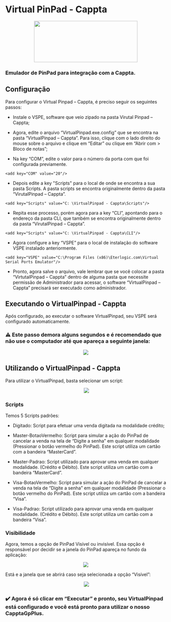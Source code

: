# Virtual PinPad - Cappta

<p align="center">
  <img height="129" width="324" src="https://raw.githubusercontent.com/Cappta/PinPad-Virtual/master/imgs/logo-cappta.png?token=AXf_iyS--vol01oUbFNktm9rcWFdS7m3ks5a9bvQwA%3D%3D">
</p>

### Emulador de PinPad para integração com a Cappta.

## Configuração

Para configurar o Virtual Pinpad – Cappta, é preciso seguir os seguintes passos:

*	Instale o VSPE, software que veio zipado na pasta Virutal Pinpad – Cappta;

* Agora, edite o arquivo “VirtualPinpad.exe.config” que se encontra na pasta “VirtualPinpad – Cappta”. Para isso, clique com o lado direito do mouse sobre o arquivo e clique em “Editar” ou clique em “Abrir com > Bloco de notas”;

* Na key “COM”, edite o valor para o número da porta com que foi configurada previamente.

```
<add key="COM" value="20"/>
```

* Depois edite a key "Scripts" para o local de onde se encontra a sua pasta Scripts. A pasta scripts se encontra originalmente dentro da pasta “VirutalPinpad – Cappta”.

```
<add key="Scripts" value="C: \VirtualPinpad - Cappta\Scripts"/>
```

* Repita esse processo, porém agora para a key “CLI”, apontando para o endereço da pasta CLI, que também se encontra originalmente dentro da pasta “VirutalPinpad – Cappta”.

```
<add key="Scripts" value="C: \VirtualPinpad - Cappta\CLI"/>
```

*	Agora configure a key “VSPE” para o local de instalação do software VSPE instalado anteriormente.

```
<add key="VSPE" value="C:\Program Files (x86)\Eterlogic.com\Virtual Serial Ports Emulator"/>
```

*	Pronto, agora salve o arquivo, vale lembrar que se você colocar a pasta “VirtutalPinpad – Cappta” dentro de alguma pasta que necessite permissão de Administrador para acessar, o software “VirtualPinpad – Cappta” precisará ser executado como administrador.

## Executando o VirtualPinpad - Cappta

Após configurado, ao executar o software VirtualPinpad, seu VSPE será configurado automaticamente.

### :warning: Este passo demora alguns segundos e é recomendado que não use o computador até que apareça a seguinte janela: 

<p align="center">
  <img src="https://github.com/Cappta/PinPad-Virtual/blob/master/imgs/virtualpinpad.jpg?raw=true">
</p>

## Utilizando o VirtualPinpad - Cappta

Para utilizar o VirtualPinpad, basta selecionar um script: 

<p align="center">
  <img src="https://github.com/Cappta/PinPad-Virtual/blob/master/imgs/select-script.jpg?raw=true">
</p>

### Scripts
Temos 5 Scripts padrões:

* Digitado: Script para efetuar uma venda digitada na modalidade crédito;

* Master-BotaoVermelho: Script para simular a ação do PinPad de cancelar a venda na tela de “Digite a senha” em qualquer modalidade (Pressionar o botão vermelho do PinPad). Este script utiliza um cartão com a bandeira “MasterCard”.

* Master-Padrao: Script utilizado para aprovar uma venda em qualquer modalidade. (Crédito e Débito). Este script utiliza um cartão com a bandeira “MasterCard”.

* Visa-BotaoVermelho: Script para simular a ação do PinPad de cancelar a venda na tela de “Digite a senha” em qualquer modalidade (Pressionar o botão vermelho do PinPad). Este script utiliza um cartão com a bandeira “Visa”.

* Visa-Padrao: Script utilizado para aprovar uma venda em qualquer modalidade. (Crédito e Débito). Este script utiliza um cartão com a bandeira “Visa”.

### Visibilidade

Agora, temos a opção de PinPad Visível ou invisível. Essa opção é responsável por decidir se a janela do PinPad apareça no fundo da aplicação:

<p align="center">
  <img src="https://github.com/Cappta/PinPad-Virtual/blob/master/imgs/virtualpinpad-visible.jpg?raw=true">
</p>

Está e a janela que se abrirá caso seja selecionada a opção “Visível”:

<p align="center">
  <img src="https://github.com/Cappta/PinPad-Virtual/blob/master/imgs/pinpad-cli.jpg?raw=true">
</p>

### :heavy_check_mark: Agora é só clicar em “Executar” e pronto, seu VirtualPinpad está configurado e você está pronto para utilizar o nosso CapptaGpPlus.
